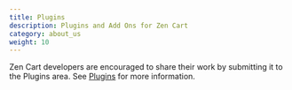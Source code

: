 ```yaml
---
title: Plugins 
description: Plugins and Add Ons for Zen Cart 
category: about_us
weight: 10
---
```


Zen Cart developers are encouraged to share their work by submitting it to the Plugins area.  See [Plugins](/user/plugins/) for more information. 
